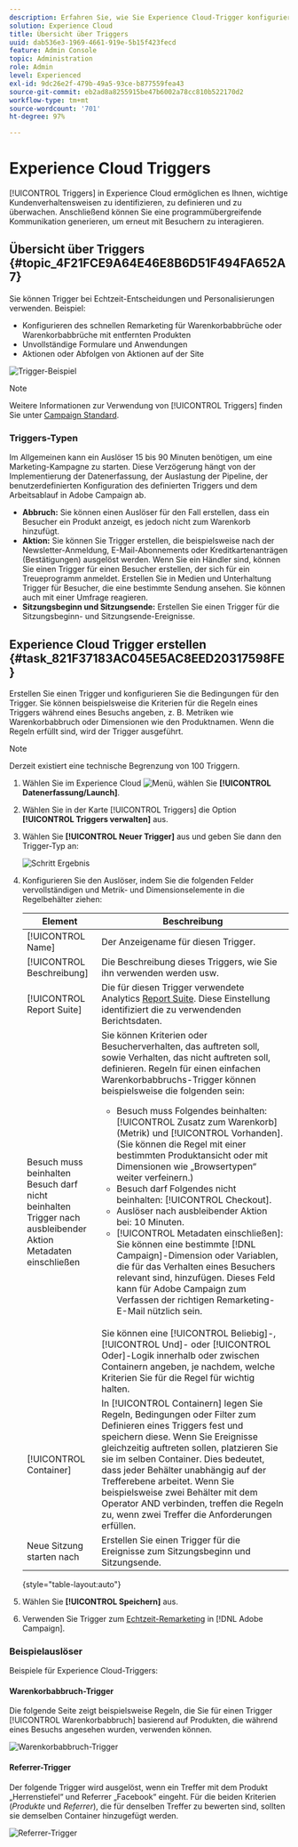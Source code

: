 ```yaml
---
description: Erfahren Sie, wie Sie Experience Cloud-Trigger konfigurieren.
solution: Experience Cloud
title: Übersicht über Triggers
uuid: dab536e3-1969-4661-919e-5b15f423fecd
feature: Admin Console
topic: Administration
role: Admin
level: Experienced
exl-id: 9dc26e2f-479b-49a5-93ce-b877559fea43
source-git-commit: eb2ad8a8255915be47b6002a78cc810b522170d2
workflow-type: tm+mt
source-wordcount: '701'
ht-degree: 97%

---
```


# Experience Cloud Triggers

[!UICONTROL Triggers] in Experience Cloud ermöglichen es Ihnen, wichtige Kundenverhaltensweisen zu identifizieren, zu definieren und zu überwachen. Anschließend können Sie eine programmübergreifende Kommunikation generieren, um erneut mit Besuchern zu interagieren.

## Übersicht über Triggers {#topic_4F21FCE9A64E46E8B6D51F494FA652A7}

Sie können Trigger bei Echtzeit-Entscheidungen und Personalisierungen verwenden. Beispiel:

* Konfigurieren des schnellen Remarketing für Warenkorbabbrüche oder Warenkorbabbrüche mit entfernten Produkten
* Unvollständige Formulare und Anwendungen
* Aktionen oder Abfolgen von Aktionen auf der Site

![Trigger-Beispiel](assets/trigger-abandonment-2.png)

>[!NOTE]
>
>Weitere Informationen zur Verwendung von [!UICONTROL Triggers] finden Sie unter [Campaign Standard](https://experienceleague.adobe.com/docs/campaign-standard/using/integrating-with-adobe-cloud/working-with-campaign-and-triggers/using-triggers-in-campaign.html?lang=de).

### Triggers-Typen

Im Allgemeinen kann ein Auslöser 15 bis 90 Minuten benötigen, um eine Marketing-Kampagne zu starten. Diese Verzögerung hängt von der Implementierung der Datenerfassung, der Auslastung der Pipeline, der benutzerdefinierten Konfiguration des definierten Triggers und dem Arbeitsablauf in Adobe Campaign ab.

* **Abbruch:** Sie können einen Auslöser für den Fall erstellen, dass ein Besucher ein Produkt anzeigt, es jedoch nicht zum Warenkorb hinzufügt.
* **Aktion:** Sie können Sie Trigger erstellen, die beispielsweise nach der Newsletter-Anmeldung, E-Mail-Abonnements oder Kreditkartenanträgen (Bestätigungen) ausgelöst werden. Wenn Sie ein Händler sind, können Sie einen Trigger für einen Besucher erstellen, der sich für ein Treueprogramm anmeldet. Erstellen Sie in Medien und Unterhaltung Trigger für Besucher, die eine bestimmte Sendung ansehen. Sie können auch mit einer Umfrage reagieren.
* **Sitzungsbeginn und Sitzungsende:** Erstellen Sie einen Trigger für die Sitzungsbeginn- und Sitzungsende-Ereignisse.

## Experience Cloud Trigger erstellen {#task_821F37183AC045E5AC8EED20317598FE}

Erstellen Sie einen Trigger und konfigurieren Sie die Bedingungen für den Trigger. Sie können beispielsweise die Kriterien für die Regeln eines Triggers während eines Besuchs angeben, z. B. Metriken wie Warenkorbabbruch oder Dimensionen wie den Produktnamen. Wenn die Regeln erfüllt sind, wird der Trigger ausgeführt.

>[!NOTE]
>
>Derzeit existiert eine technische Begrenzung von 100 Triggern.

1. Wählen Sie im Experience Cloud ![Menü](assets/menu-icon.png), wählen Sie **[!UICONTROL Datenerfassung/Launch]**.
2. Wählen Sie in der Karte [!UICONTROL Triggers] die Option **[!UICONTROL Triggers verwalten]** aus.
3. Wählen Sie **[!UICONTROL Neuer Trigger]** aus und geben Sie dann den Trigger-Typ an:

   ![Schritt Ergebnis](assets/add-trigger.png)

4. Konfigurieren Sie den Auslöser, indem Sie die folgenden Felder vervollständigen und Metrik- und Dimensionselemente in die Regelbehälter ziehen:

   | Element | Beschreibung |
   |--- |--- |
   | [!UICONTROL Name] | Der Anzeigename für diesen Trigger. |
   | [!UICONTROL Beschreibung] | Die Beschreibung dieses Triggers, wie Sie ihn verwenden werden usw. |
   | [!UICONTROL Report Suite] | Die für diesen Trigger verwendete Analytics [Report Suite](https://experienceleague.adobe.com/docs/analytics/admin/manage-report-suites/report-suites-admin.html?lang=de). Diese Einstellung identifiziert die zu verwendenden Berichtsdaten. |
   | Besuch muss beinhalten<br>Besuch darf nicht beinhalten<br>Trigger nach ausbleibender Aktion<br>Metadaten einschließen | Sie können Kriterien oder Besucherverhalten, das auftreten soll, sowie Verhalten, das nicht auftreten soll, definieren. Regeln für einen einfachen Warenkorbabbruchs-Trigger können beispielsweise die folgenden sein:<ul><li>Besuch muss Folgendes beinhalten: [!UICONTROL Zusatz zum Warenkorb] (Metrik) und [!UICONTROL Vorhanden]. (Sie können die Regel mit einer bestimmten Produktansicht oder mit Dimensionen wie „Browsertypen“ weiter verfeinern.)</li><li>Besuch darf Folgendes nicht beinhalten: [!UICONTROL Checkout].</li><li>Auslöser nach ausbleibender Aktion bei: 10 Minuten.</li><li>[!UICONTROL Metadaten einschließen]: Sie können eine bestimmte [!DNL Campaign]-Dimension oder Variablen, die für das Verhalten eines Besuchers relevant sind, hinzufügen. Dieses Feld kann für Adobe Campaign zum Verfassen der richtigen Remarketing-E-Mail nützlich sein.</li></ul><br>Sie können eine [!UICONTROL Beliebig]-, [!UICONTROL Und]- oder [!UICONTROL Oder]-Logik innerhalb oder zwischen Containern angeben, je nachdem, welche Kriterien Sie für die Regel für wichtig halten. |
   | [!UICONTROL Container] | In [!UICONTROL Containern] legen Sie Regeln, Bedingungen oder Filter zum Definieren eines Triggers fest und speichern diese. Wenn Sie Ereignisse gleichzeitig auftreten sollen, platzieren Sie sie im selben Container. Dies bedeutet, dass jeder Behälter unabhängig auf der Trefferebene arbeitet. Wenn Sie beispielsweise zwei Behälter mit dem Operator AND verbinden, treffen die Regeln zu, wenn zwei Treffer die Anforderungen erfüllen. |
   | Neue Sitzung starten nach | Erstellen Sie einen Trigger für die Ereignisse zum Sitzungsbeginn und Sitzungsende. |

   {style=&quot;table-layout:auto&quot;}

5. Wählen Sie **[!UICONTROL Speichern]** aus.
6. Verwenden Sie Trigger zum [Echtzeit-Remarketing](https://experienceleague.adobe.com/docs/campaign-standard/using/integrating-with-adobe-cloud/working-with-campaign-and-triggers/about-adobe-experience-cloud-triggers.html?lang=de) in [!DNL Adobe Campaign].

### Beispielauslöser

Beispiele für Experience Cloud-Triggers:

#### Warenkorbabbruch-Trigger

Die folgende Seite zeigt beispielsweise Regeln, die Sie für einen Trigger [!UICONTROL Warenkorbabbruch] basierend auf Produkten, die während eines Besuchs angesehen wurden, verwenden können.

![Warenkorbabbruch-Trigger](assets/abandonment-trigger.png)

#### Referrer-Trigger

Der folgende Trigger wird ausgelöst, wenn ein Treffer mit dem Produkt „Herrenstiefel“ und Referrer „Facebook“ eingeht. Für die beiden Kriterien (*Produkte* und *Referrer*), die für denselben Treffer zu bewerten sind, sollten sie demselben Container hinzugefügt werden.

![Referrer-Trigger](assets/fb-boots-promo.png)
